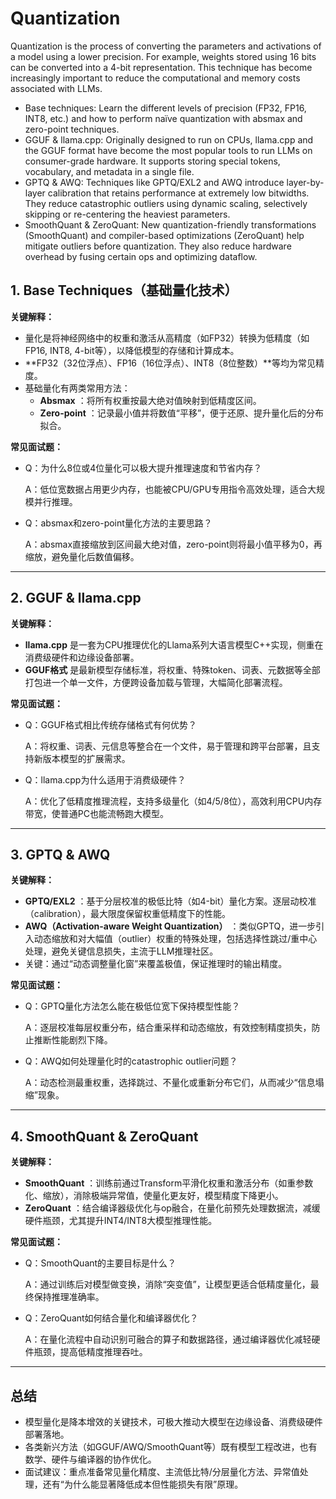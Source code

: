 # Quantization

Quantization is the process of converting the parameters and activations of a model using a lower precision. For example, weights stored using 16 bits can be converted into a 4-bit representation. This technique has become increasingly important to reduce the computational and memory costs associated with LLMs.

* Base techniques: Learn the different levels of precision (FP32, FP16, INT8, etc.) and how to perform naïve quantization with absmax and zero-point techniques.
* GGUF & llama.cpp: Originally designed to run on CPUs, llama.cpp and the GGUF format have become the most popular tools to run LLMs on consumer-grade hardware. It supports storing special tokens, vocabulary, and metadata in a single file.
* GPTQ & AWQ: Techniques like GPTQ/EXL2 and AWQ introduce layer-by-layer calibration that retains performance at extremely low bitwidths. They reduce catastrophic outliers using dynamic scaling, selectively skipping or re-centering the heaviest parameters.
* SmoothQuant & ZeroQuant: New quantization-friendly transformations (SmoothQuant) and compiler-based optimizations (ZeroQuant) help mitigate outliers before quantization. They also reduce hardware overhead by fusing certain ops and optimizing dataflow.


## 1. Base Techniques（基础量化技术）

**关键解释：**

* 量化是将神经网络中的权重和激活从高精度（如FP32）转换为低精度（如FP16, INT8, 4-bit等），以降低模型的存储和计算成本。
* **FP32（32位浮点）、FP16（16位浮点）、INT8（8位整数）**等均为常见精度。
* 基础量化有两类常用方法：
  * **Absmax** ：将所有权重按最大绝对值映射到低精度区间。
  * **Zero-point** ：记录最小值并将数值“平移”，便于还原、提升量化后的分布拟合。

**常见面试题：**

* Q：为什么8位或4位量化可以极大提升推理速度和节省内存？

  A：低位宽数据占用更少内存，也能被CPU/GPU专用指令高效处理，适合大规模并行推理。
* Q：absmax和zero-point量化方法的主要思路？

  A：absmax直接缩放到区间最大绝对值，zero-point则将最小值平移为0，再缩放，避免量化后数值偏移。

---

## 2. GGUF & llama.cpp

**关键解释：**

* **llama.cpp** 是一套为CPU推理优化的Llama系列大语言模型C++实现，侧重在消费级硬件和边缘设备部署。
* **GGUF格式** 是最新模型存储标准，将权重、特殊token、词表、元数据等全部打包进一个单一文件，方便跨设备加载与管理，大幅简化部署流程。

**常见面试题：**

* Q：GGUF格式相比传统存储格式有何优势？

  A：将权重、词表、元信息等整合在一个文件，易于管理和跨平台部署，且支持新版本模型的扩展需求。
* Q：llama.cpp为什么适用于消费级硬件？

  A：优化了低精度推理流程，支持多级量化（如4/5/8位），高效利用CPU内存带宽，使普通PC也能流畅跑大模型。

---

## 3. GPTQ & AWQ

**关键解释：**

* **GPTQ/EXL2** ：基于分层校准的极低比特（如4-bit）量化方案。逐层动校准（calibration），最大限度保留权重低精度下的性能。
* **AWQ（Activation-aware Weight Quantization）** ：类似GPTQ，进一步引入动态缩放和对大幅值（outlier）权重的特殊处理，包括选择性跳过/重中心处理，避免关键信息损失，主流于LLM推理社区。
* 关键：通过“动态调整量化窗”来覆盖极值，保证推理时的输出精度。

**常见面试题：**

* Q：GPTQ量化方法怎么能在极低位宽下保持模型性能？

  A：逐层校准每层权重分布，结合重采样和动态缩放，有效控制精度损失，防止推断性能剧烈下降。
* Q：AWQ如何处理量化时的catastrophic outlier问题？

  A：动态检测最重权重，选择跳过、不量化或重新分布它们，从而减少“信息塌缩”现象。

---

## 4. SmoothQuant & ZeroQuant

**关键解释：**

* **SmoothQuant** ：训练前通过Transform平滑化权重和激活分布（如重参数化、缩放），消除极端异常值，使量化更友好，模型精度下降更小。
* **ZeroQuant** ：结合编译器级优化与op融合，在量化前预先处理数据流，减缓硬件瓶颈，尤其提升INT4/INT8大模型推理性能。

**常见面试题：**

* Q：SmoothQuant的主要目标是什么？

  A：通过训练后对模型做变换，消除“突变值”，让模型更适合低精度量化，最终保持推理准确率。
* Q：ZeroQuant如何结合量化和编译器优化？

  A：在量化流程中自动识别可融合的算子和数据路径，通过编译器优化减轻硬件瓶颈，提高低精度推理吞吐。

---

## 总结

* 模型量化是降本增效的关键技术，可极大推动大模型在边缘设备、消费级硬件部署落地。
* 各类新兴方法（如GGUF/AWQ/SmoothQuant等）既有模型工程改进，也有数学、硬件与编译器的协作优化。
* 面试建议：重点准备常见量化精度、主流低比特/分层量化方法、异常值处理，还有“为什么能显著降低成本但性能损失有限”原理。
